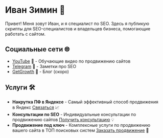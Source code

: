 # Иван Зимин 👋

Привет! Меня зовут Иван, и я специалист по SEO. Здесь я публикую скрипты для SEO-специалистов и владельцев бизнеса, помогающие работать с сайтом.

## Социальные сети 🌐

- [YouTube](https://youtube.com/@seo_stuff) 🎥 - Обучающие видео по продвижению сайтов
- [Telegram](https://t.me/heymoneymaker) 💬 - Заметки про SEO
- [GetGrowth](https://getgrowth.ru/) 🚀 - Блог (скоро)

## Услуги 🛠️

- **Накрутка ПФ в Яндексе** - Самый эффективный способ продвижения в Яндекс [Связаться](https://t.me/zimin_pf) 📈
- **Консультации по SEO** - Индивидуальные консультации по продвижению сайтов [Получить консультацию](https://t.me/zimin_consult) 💡
- **Продвижение под ключ** - Комплексные услуги по продвижению вашего сайта в ТОП поисковых систем [Заказать продвижение](https://t.me/zimin_seo) 🔑

